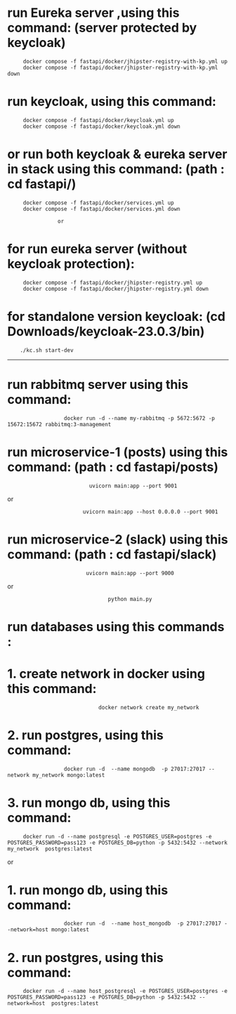  
# run Eureka server ,using this command:  (server protected by keycloak)
         
         docker compose -f fastapi/docker/jhipster-registry-with-kp.yml up 
         docker compose -f fastapi/docker/jhipster-registry-with-kp.yml down 

 # run keycloak, using this command:   

         docker compose -f fastapi/docker/keycloak.yml up 
         docker compose -f fastapi/docker/keycloak.yml down      

# or run both keycloak & eureka server in stack using this command: (path : cd fastapi/)

         docker compose -f fastapi/docker/services.yml up 
         docker compose -f fastapi/docker/services.yml down 

                    or 

 # for run eureka server (without keycloak protection):     
         docker compose -f fastapi/docker/jhipster-registry.yml up 
         docker compose -f fastapi/docker/jhipster-registry.yml down 


# for standalone version keycloak: (cd Downloads/keycloak-23.0.3/bin)         
        ./kc.sh start-dev    
  

  ---------------------------------------------------------------------------

# run  rabbitmq server using this command: 

                      docker run -d --name my-rabbitmq -p 5672:5672 -p 15672:15672 rabbitmq:3-management


 # run microservice-1 (posts) using this command: (path : cd fastapi/posts)
                              uvicorn main:app --port 9001

or

                            uvicorn main:app --host 0.0.0.0 --port 9001
 
 # run microservice-2 (slack) using this command:  (path : cd fastapi/slack)

                             uvicorn main:app --port 9000

or 

                                    python main.py

# run databases using this commands :

   
   # 1. create network in docker using this command: 

                                 docker network create my_network

   # 2. run postgres, using this command:

                      docker run -d  --name mongodb  -p 27017:27017 --network my_network mongo:latest

   # 3. run mongo db, using this command:

         docker run -d --name postgresql -e POSTGRES_USER=postgres -e POSTGRES_PASSWORD=pass123 -e POSTGRES_DB=python -p 5432:5432 --network my_network  postgres:latest


or 


   # 1. run  mongo db, using this command:

                      docker run -d  --name host_mongodb  -p 27017:27017 --network=host mongo:latest


   # 2. run postgres, using this command:

         docker run -d --name host_postgresql -e POSTGRES_USER=postgres -e POSTGRES_PASSWORD=pass123 -e POSTGRES_DB=python -p 5432:5432 --network=host  postgres:latest
